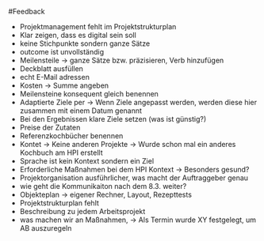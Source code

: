 
#Feedback

- Projektmanagement fehlt im Projektstrukturplan
- Klar zeigen, dass es digital sein soll
- keine Stichpunkte sondern ganze Sätze
- outcome ist unvollständig
- Meilensteile -> ganze Sätze bzw. präzisieren, Verb hinzufügen
- Deckblatt ausfüllen
- echt E-Mail adressen
- Kosten -> Summe angeben
- Meilensteine konsequent gleich benennen
- Adaptierte Ziele per -> Wenn Ziele angepasst werden, werden diese hier zusammen mit einem Datum genannt
- Bei den Ergebnissen klare Ziele setzen (was ist günstig?)
- Preise der Zutaten
- Referenzkochbücher benennen
- Kontet -> Keine anderen Projekte -> Wurde schon mal ein anderes Kochbuch am HPI erstellt
- Sprache ist kein Kontext sondern ein Ziel
- Erforderliche Maßnahmen bei dem HPI Kontext -> Besonders gesund?
- Projektorganisation ausführlicher, was macht der Auftraggeber genau
- wie geht die Kommunikaiton nach dem 8.3. weiter? 
- Objekteplan -> eigener Rechner, Layout, Rezepttests
- Projektstrukturplan fehlt
- Beschreibung zu jedem Arbeitsprojekt
- was machen wir an Maßnahmen, -> Als Termin wurde XY festgelegt, um AB auszuregeln